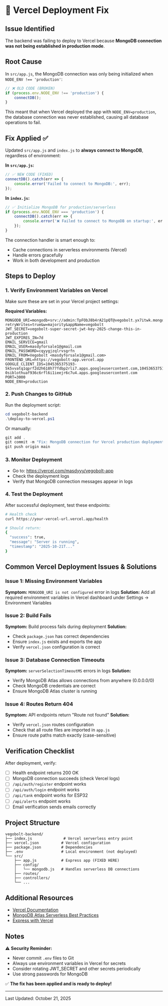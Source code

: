 # 🔧 Vercel Deployment Fix

## Issue Identified
The backend was failing to deploy to Vercel because **MongoDB connection was not being established in production mode**.

## Root Cause
In `src/app.js`, the MongoDB connection was only being initialized when `NODE_ENV !== 'production'`:

```javascript
// ❌ OLD CODE (BROKEN)
if (process.env.NODE_ENV !== 'production') {
    connectDB();
}
```

This meant that when Vercel deployed the app with `NODE_ENV=production`, the database connection was never established, causing all database operations to fail.

## Fix Applied ✅
Updated `src/app.js` and `index.js` to **always connect to MongoDB**, regardless of environment:

**In `src/app.js`:**
```javascript
// ✅ NEW CODE (FIXED)
connectDB().catch(err => {
    console.error('Failed to connect to MongoDB:', err);
});
```

**In `index.js`:**
```javascript
// ✅ Initialize MongoDB for production/serverless
if (process.env.NODE_ENV === 'production') {
    connectDB().catch(err => {
        console.error('❌ Failed to connect to MongoDB on startup:', err);
    });
}
```

The connection handler is smart enough to:
- Cache connections in serverless environments (Vercel)
- Handle errors gracefully
- Work in both development and production

## Steps to Deploy

### 1. Verify Environment Variables on Vercel
Make sure these are set in your Vercel project settings:

**Required Variables:**
```
MONGODB_URI=mongodb+srv://admin:TpFObJ8b4rA21pQT@vegobolt.yx7itwk.mongodb.net/vegobolt?retryWrites=true&w=majority&appName=vegobolt
JWT_SECRET=vegobolt-super-secret-jwt-key-2025-change-this-in-production
JWT_EXPIRES_IN=7d
EMAIL_SERVICE=gmail
EMAIL_USER=masdyforsale1@gmail.com
EMAIL_PASSWORD=cqyygjzqlrvsgrfn
EMAIL_FROM=Vegobolt <masdyforsale1@gmail.com>
FRONTEND_URL=https://vegobolt-app.vercel.app
GOOGLE_CLIENT_IDS=1045365375193-5k5vvatq1qprf2d2h618h77fdbp2rli7.apps.googleusercontent.com,1045365375193-0siblothuaf936c6rfl6i1ieejr6c7u4.apps.googleusercontent.com
PORT=3000
NODE_ENV=production
```

### 2. Push Changes to GitHub
Run the deployment script:

```powershell
cd vegobolt-backend
.\deploy-to-vercel.ps1
```

Or manually:
```powershell
git add .
git commit -m "Fix: MongoDB connection for Vercel production deployment"
git push origin main
```

### 3. Monitor Deployment
- Go to: https://vercel.com/masdyyy/vegobolt-app
- Check the deployment logs
- Verify that MongoDB connection messages appear in logs

### 4. Test the Deployment
After successful deployment, test these endpoints:

```bash
# Health check
curl https://your-vercel-url.vercel.app/health

# Should return:
{
  "success": true,
  "message": "Server is running",
  "timestamp": "2025-10-21T..."
}
```

## Common Vercel Deployment Issues & Solutions

### Issue 1: Missing Environment Variables
**Symptom:** `MONGODB_URI is not configured` error in logs
**Solution:** Add all required environment variables in Vercel dashboard under Settings → Environment Variables

### Issue 2: Build Fails
**Symptom:** Build process fails during deployment
**Solution:** 
- Check `package.json` has correct dependencies
- Ensure `index.js` exists and exports the app
- Verify `vercel.json` configuration is correct

### Issue 3: Database Connection Timeouts
**Symptom:** `serverSelectionTimeoutMS` errors in logs
**Solution:**
- Verify MongoDB Atlas allows connections from anywhere (0.0.0.0/0)
- Check MongoDB credentials are correct
- Ensure MongoDB Atlas cluster is running

### Issue 4: Routes Return 404
**Symptom:** API endpoints return "Route not found"
**Solution:**
- Verify `vercel.json` routes configuration
- Check that all route files are imported in `app.js`
- Ensure route paths match exactly (case-sensitive)

## Verification Checklist

After deployment, verify:

- [ ] Health endpoint returns 200 OK
- [ ] MongoDB connection succeeds (check Vercel logs)
- [ ] `/api/auth/register` endpoint works
- [ ] `/api/auth/login` endpoint works
- [ ] `/api/tank` endpoint works for ESP32
- [ ] `/api/alerts` endpoint works
- [ ] Email verification sends emails correctly

## Project Structure
```
vegobolt-backend/
├── index.js              # Vercel serverless entry point
├── vercel.json          # Vercel configuration
├── package.json         # Dependencies
├── .env                 # Local environment (not deployed)
└── src/
    ├── app.js           # Express app (FIXED HERE)
    ├── config/
    │   └── mongodb.js   # Handles serverless DB connections
    ├── routes/
    ├── controllers/
    └── ...
```

## Additional Resources

- [Vercel Documentation](https://vercel.com/docs)
- [MongoDB Atlas Serverless Best Practices](https://www.mongodb.com/docs/atlas/manage-connections-aws-lambda/)
- [Express with Vercel](https://vercel.com/guides/using-express-with-vercel)

## Notes

⚠️ **Security Reminder:**
- Never commit `.env` files to Git
- Always use environment variables in Vercel for secrets
- Consider rotating JWT_SECRET and other secrets periodically
- Use strong passwords for MongoDB

✅ **The fix has been applied and is ready to deploy!**

---
Last Updated: October 21, 2025
